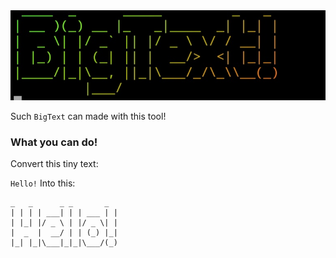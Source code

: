 <img src="https://raw.githubusercontent.com/Abdulhadi5692HDI/BIGTEXT/gh-pages/20211024_115649.jpg" alt="Logo" />

Such ```BigText``` can made with this tool!


### What you can do!
Convert this tiny text:

```Hello!```
Into this:

```
_   _      _ _       _
| | | | ___| | | ___ | |
| |_| |/ _ \ | |/ _ \| |
|  _  |  __/ | | (_) |_|
|_| |_|\___|_|_|\___/(_)

```
